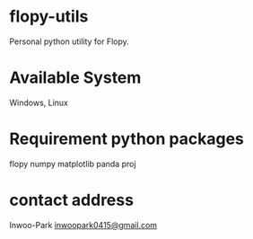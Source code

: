 # flopy-utils
Personal python utility for Flopy.

# Available System 
Windows, Linux

# Requirement python packages
flopy
numpy
matplotlib
panda
proj

# contact address
Inwoo-Park inwoopark0415@gmail.com
